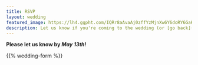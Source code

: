 ```yaml
---
title: RSVP
layout: wedding
featured_image: https://lh4.ggpht.com/IQRr8aAvaAj0zffYzMjnXw6Y6doRY6GaKMaYm7u-XN6K2tgp0VIxLFM8S97dRVLfng=h900
description: Let us know if you're coming to the wedding (or [go back](/wedding))
---
```


<div class="tc pb5">
    <strong>
        Please let us know by <em>May 13th</em>!
    </strong>
</div>

{{% wedding-form %}}

